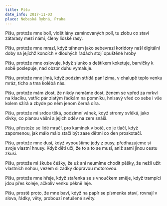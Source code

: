 ```yaml
---
title: Píšu
date_info: 2017-11-03
place: Nebeská Rybná, Praha
---
```


Píšu, protože mne bolí,
vidět lány zaminovaných polí,
tu zlobu co staví zátarasy
mezi námi, členy lidské rasy.

Píšu, protože mne mrazí,
když táhnem jako sebevrazi
koridory naší digitální doby
na jejíchž koncích v dlouhých řadách
stojí opuštěné hroby

Píšu, protože mne oslovuje,
když slunko s deštíkem koketuje,
barvičky k sobě poslepuje,
nad obzor duhu vymaluje.

Píšu, protože mne jímá,
když podzim střídá paní zima,
v chalupě teplo venku mráz,
ticho a tma kolébá nás.

Píšu, protože mám zlost,
že nikdy nemáme dost,
ženem se vpřed za mrkví na klacíku,
vstříc pár zlatým řádkám na pomníku,
hnisavý vřed co sebe i vše kolem sžírá
a zbyde po něm jenom černá díra.

Píšu, protože mi srdce těká,
podzimní vánek, když stromy svléká,
jako dívky, co planou vášní
a jejich oděv na zem snáší.

Píšu, přestože se lidé mračí,
pro kamínek v botě, co je tlačí,
když zapomenou, jak málo málo stačí
být zase dětmi co den proskotačí.

Píšu, protože mne dusí,
když vypouštíme jedy z pusy,
předhazujeme si svoje vlastní hnusy.
Když děti učí, že to a to se musí,
aniž sami jinou cestu zkusí.

Píšu, protože mi škube čéšky,
že už ani neumíme chodit pěšky,
že nežli užít vlastních nohou,
vezem si zadky dopravou motorovou.

Píšu, protože mne hřeje,
když stařenka se s vnoučkem směje,
když trampíci jdou přes koleje,
ačkoliv venku pěkně leje.

Píšu, prostě proto, že mne baví,
když na papír se písmenka staví,
rovnají v slova, řádky, věty,
probouzí netušené světy.
